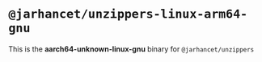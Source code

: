 # `@jarhancet/unzippers-linux-arm64-gnu`

This is the **aarch64-unknown-linux-gnu** binary for `@jarhancet/unzippers`

